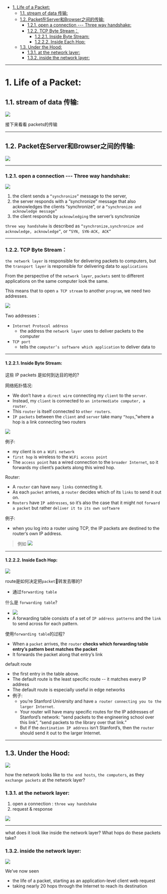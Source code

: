 
- [1. Life of a Packet:](#1-life-of-a-packet)
    - [1.1. stream of data 传输:](#11-stream-of-data-%E4%BC%A0%E8%BE%93)
    - [1.2. Packet在Server和Browser之间的传输:](#12-packet%E5%9C%A8server%E5%92%8Cbrowser%E4%B9%8B%E9%97%B4%E7%9A%84%E4%BC%A0%E8%BE%93)
        - [1.2.1. open a connection --- Three way handshake:](#121-open-a-connection-----three-way-handshake)
        - [1.2.2. TCP Byte Stream：](#122-tcp-byte-stream)
            - [1.2.2.1. Inside Byte Stream:](#1221-inside-byte-stream)
            - [1.2.2.2. Inside Each Hop:](#1222-inside-each-hop)
    - [1.3. Under the Hood:](#13-under-the-hood)
        - [1.3.1. at the network layer:](#131-at-the-network-layer)
        - [1.3.2. inside the network layer:](#132-inside-the-network-layer)


---

# 1. Life of a Packet:

## 1.1. stream of data 传输:

![](https://raw.githubusercontent.com/jerrychan807/imggg/master/006tNbRwgy1fxnrja2ycnj30yo0eqgpk.jpg)

接下来看看 packets的传输

---

## 1.2. Packet在Server和Browser之间的传输:

![](https://raw.githubusercontent.com/jerrychan807/imggg/master/006tNbRwgy1fxord7du9tj31gq0u042w.jpg)

---

### 1.2.1. open a connection --- Three way handshake:

![](https://raw.githubusercontent.com/jerrychan807/imggg/master/006tNbRwgy1fxorf4ofs5j31pe0sito7.jpg)

1. the client sends a `“synchronize”` message to the server,
2. the server responds with a “synchronize” message that also acknowledges the clients “synchronize”, or a `“synchronize and acknowledge message”`
3. the client responds by `acknowledging` the server’s
synchronize


`three way handshake` is described as `“synchronize,synchronize and acknowledge, acknowledge”`, or `“SYN, SYN-ACK, ACK”`

----

### 1.2.2. TCP Byte Stream：

`the network layer` is responsible for delivering packets to computers, but the `transport layer` is responsible for delivering data to `applications`

From the perspective of the `network layer`, `packets` sent to different applications on the same computer look the same. 

This means that to open `a TCP stream` to another `program`, we need two addresses.

![](https://raw.githubusercontent.com/jerrychan807/imggg/master/006tNbRwgy1fxosgy4olbj31nj0u0wsl.jpg)

Two addresses：

- `Internet Protocol address`
    - the address the `network layer` uses to deliver packets to the computer
- `TCP port`
    - tells the `computer’s software which application` to deliver data to

---

#### 1.2.2.1. Inside Byte Stream:

这些 IP packets 是如何到达目的地的?

网络拓扑情况:

- We don’t have `a direct wire` connecting my `client` to the `server`. 
- Instead, my `client` is connected to `an intermediate computer, a router`. 
- This `router` is itself connected to `other routers`. 
- `IP packets` between the `client` and `server` take many `“hops`,”where a hop is a link connecting two routers

![](https://raw.githubusercontent.com/jerrychan807/imggg/master/006tNbRwgy1fxosrpeujnj31r60icqd2.jpg)

例子:

-  my client is on `a WiFi network`
-  `first hop` is wireless to the `WiFi access point`
-  The `access point` has a wired connection to the
`broader Internet`, so it forwards my client’s packets along this wired hop.

Router:

- A `router` can have `many links` connecting it. 
- As each `packet` arrives, a `router` decides which of its `links` to send it out on. 
- `Routers` have `IP addresses`, so it’s also the case that it might not `forward a packet` but rather `deliver it to its own software`

例子:

-  when you log into a router using TCP, the IP packets are destined to the router’s own IP address.

> 例如 ![](https://raw.githubusercontent.com/jerrychan807/imggg/master/006tNbRwgy1fxpabbj714j30e709eabr.jpg)

---

#### 1.2.2.2. Inside Each Hop:

![](https://raw.githubusercontent.com/jerrychan807/imggg/master/006tNbRwgy1fxpagk9eohj30kr0e1whi.jpg)

route是如何决定把`packet`转发去哪的?

- 通过`forwarding table`

什么是 `forwarding table`?

- ![](https://raw.githubusercontent.com/jerrychan807/imggg/master/006tNbRwgy1fxpaibenrej305b05t74t.jpg)
- A forwarding table consists of a set of `IP address patterns` and the `link` to send across for each pattern.

使用`forwarding table`的过程?

- When a `packet` arrives, the `router` **checks which forwarding table entry’s pattern best matches the packet**
- It forwards the packet along that entry’s link

default route

- the first entry in the table above. 
- The default route is the least specific route -- it matches every IP address
- The default route is especially useful in edge networks
- 例子: 
    - you’re Stanford University
and have `a router connecting you to the larger Internet`. 
    - Your router will have many specific routes for the IP addresses of Stanford’s network: “send packets to the engineering school over this link”, “send packets to the library over that link.” 
    - But if the `destination IP address` isn’t Stanford’s, then the `router` should send it out to the larger Internet.


----

## 1.3. Under the Hood:

![](https://raw.githubusercontent.com/jerrychan807/imggg/master/006tNbRwgy1fxpb1yy1esj30o20akabp.jpg)

how the network looks like to `the end hosts`, `the computers`, as they `exchange packets` at the network layer?

### 1.3.1. at the network layer:

1. open a connection : `three way handshake`
2. request & response

![](https://raw.githubusercontent.com/jerrychan807/imggg/master/006tNbRwgy1fxpb9huhdjj30z70e5noz.jpg)

---

what does it look like inside the network layer? What hops do these packets take? 

### 1.3.2. inside the network layer:

![](https://raw.githubusercontent.com/jerrychan807/imggg/master/006tNbRwgy1fxpbkclh7rj30ze0gtb29.jpg)

We’ve now seen 

- the life of a packet, starting as an application-level client web request
- taking nearly 20 hops through the Internet to reach its destination